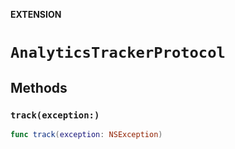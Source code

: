 **EXTENSION**

# `AnalyticsTrackerProtocol`

## Methods
### `track(exception:)`

```swift
func track(exception: NSException)
```
